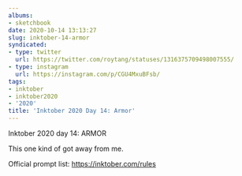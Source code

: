 ```yaml
---
albums:
- sketchbook
date: 2020-10-14 13:13:27
slug: inktober-14-armor
syndicated:
- type: twitter
  url: https://twitter.com/roytang/statuses/1316375709498007555/
- type: instagram
  url: https://instagram.com/p/CGU4MxuBFsb/
tags:
- inktober
- inktober2020
- '2020'
title: 'Inktober 2020 Day 14: Armor'
---
```


Inktober 2020 day 14: ARMOR

This one kind of got away from me.

Official prompt list: https://inktober.com/rules